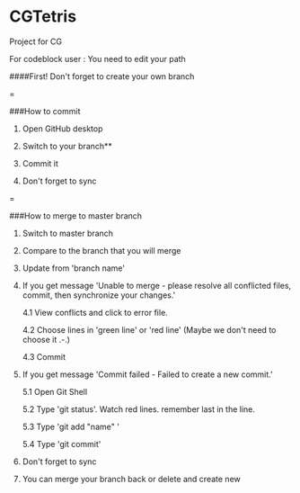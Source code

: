 # CGTetris
Project for CG

For codeblock user : You need to edit your path

####First! Don't forget to create your own branch

=

###How to commit

1. Open GitHub desktop

2. Switch to your branch**

3. Commit it

4. Don't forget to sync

=

###How to merge to master branch

1. Switch to master branch

2. Compare to the branch that you will merge

3. Update from 'branch name'

4. If you get message 'Unable to merge - please resolve all conflicted files, commit, then synchronize your changes.'

	4.1 View conflicts and click to error file.
        
	4.2 Choose lines in 'green line' or 'red line' (Maybe we don't need to choose it .-.)
        
	4.3 Commit
        
5. If you get message 'Commit failed - Failed to create a new commit.'

	5.1 Open Git Shell
        
	5.2 Type 'git status'. Watch red lines. remember last in the line.
        
	5.3 Type 'git add "name" '
        
	5.4 Type 'git commit'
        
4. Don't forget to sync

5. You can merge your branch back or delete and create new

